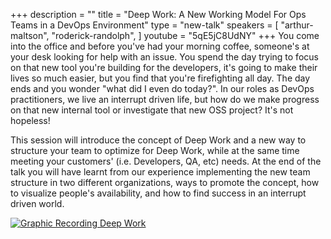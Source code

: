 +++
description = ""
title = "Deep Work: A New Working Model For Ops Teams in a DevOps Environment"
type = "new-talk"
speakers = [
        "arthur-maltson",
        "roderick-randolph",
]
youtube = "5qE5jC8UdNY"
+++
You come into the office and before you've had your morning coffee, someone's at your desk looking for help with an issue. You spend the day trying to focus on that new tool you're building for the developers, it's going to make their lives so much easier, but you find that you're firefighting all day. The day ends and you wonder "what did I even do today?". In our roles as DevOps practitioners, we live an interrupt driven life, but how do we make progress on that new internal tool or investigate that new OSS project? It's not hopeless!

This session will introduce the concept of Deep Work and a new way to structure your team to optimize for Deep Work, while at the same time meeting your customers' (i.e. Developers, QA, etc) needs. At the end of the talk you will have learnt from our experience implementing the new team structure in two different organizations, ways to promote the concept, how to visualize people's availability, and how to find success in an interrupt driven world.

<a href="https://assets.devopsdays.org/events/2017/toronto/DevOpsDaysTO_May26_2017_Arthur_And_Roderick.jpg" target="_blank"><img src="https://assets.devopsdays.org/events/2017/toronto/DevOpsDaysTO_May26_2017_Arthur_And_Roderick_lores.jpg" alt="Graphic Recording Deep Work" /></a>